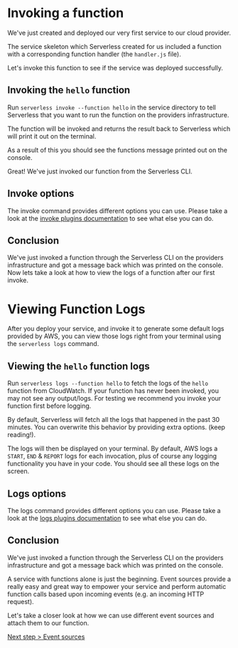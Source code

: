 <!--
title: Invoking Serverless Functions
description: todo
layout: Page
-->

# Invoking a function

We've just created and deployed our very first service to our cloud provider.

The service skeleton which Serverless created for us included a function with a corresponding function handler (the `handler.js` file).

Let's invoke this function to see if the service was deployed successfully.

## Invoking the `hello` function

Run `serverless invoke --function hello` in the service directory to tell Serverless
that you want to run the function on the providers infrastructure.

The function will be invoked and returns the result back to Serverless which will print it out on the terminal.

As a result of this you should see the functions message printed out on the console.

Great! We've just invoked our function from the Serverless CLI.

## Invoke options

The invoke command provides different options you can use. Please take a look at the
[invoke plugins documentation](/lib/plugins/invoke) to see what else you can do.

## Conclusion

We've just invoked a function through the Serverless CLI on the providers infrastructure and got a message back which was printed on the console. Now lets take a look at how to view the logs of a function after our first invoke.

# Viewing Function Logs

After you deploy your service, and invoke it to generate some default logs provided by AWS, you can view those logs right from your terminal using the `serverless logs` command.

## Viewing the `hello` function logs

Run `serverless logs --function hello` to fetch the logs of the `hello` function from CloudWatch. If your function has never been invoked, you may not see any output/logs. For testing we recommend you invoke your function first before logging.

By default, Serverless will fetch all the logs that happened in the past 30 minutes. You can overwrite this behavior by providing extra options. (keep reading!).

The logs will then be displayed on your terminal. By default, AWS logs a `START`, `END` & `REPORT` logs for each invocation, plus of course any logging functionality you have in your code. You should see all these logs on the screen.

## Logs options

The logs command provides different options you can use. Please take a look at the
[logs plugins documentation](/lib/plugins/logs) to see what else you can do.

## Conclusion

We've just invoked a function through the Serverless CLI on the providers infrastructure and got a message back which was printed on the console.

A service with functions alone is just the beginning. Event sources provide a really easy and great way to empower your service and perform automatic function calls based upon incoming events (e.g. an incoming HTTP request).

Let's take a closer look at how we can use different event sources and attach them to our function.

[Next step > Event sources](event-sources.md)

